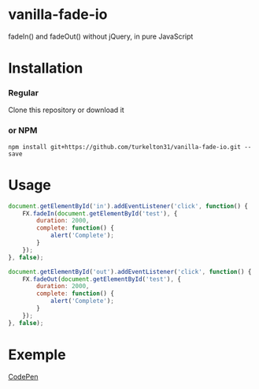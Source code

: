 # vanilla-fade-io
fadeIn() and fadeOut() without jQuery, in pure JavaScript

# Installation
### Regular
Clone this repository or download it
### or NPM
`npm install git+https://github.com/turkelton31/vanilla-fade-io.git --save`

# Usage
```javascript
document.getElementById('in').addEventListener('click', function() {
    FX.fadeIn(document.getElementById('test'), {
        duration: 2000,
        complete: function() {
            alert('Complete');
        }
    });
}, false);

document.getElementById('out').addEventListener('click', function() {
    FX.fadeOut(document.getElementById('test'), {
        duration: 2000,
        complete: function() {
            alert('Complete');
        }
    });
}, false);
```

# Exemple
[CodePen](https://codepen.io/gabrieleromanato/pen/frIwl?editors=0010)
